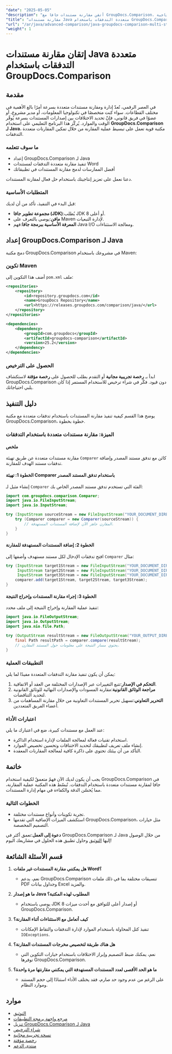 ```yaml
---
"date": "2025-05-05"
"description": "أتقن مقارنة مستندات جافا مع GroupDocs.Comparison. تعلم كيفية مقارنة مستندات متعددة بكفاءة باستخدام التدفقات لتحسين الإنتاجية."
"title": "مقارنة مستندات Java متعددة التدفقات باستخدام GroupDocs.Comparison - دليل شامل"
"url": "/ar/java/advanced-comparison/java-groupdocs-comparison-multi-stream-document-guide/"
"weight": 1
---
```


# إتقان مقارنة مستندات Java متعددة التدفقات باستخدام GroupDocs.Comparison

## مقدمة

في العصر الرقمي، تُعدّ إدارة ومقارنة مستندات متعددة بسرعة أمرًا بالغ الأهمية في مختلف القطاعات. سواء كنت متخصصًا في تكنولوجيا المعلومات، أو مدير مشروع، أو عضوًا في فريق قانوني، فإنّ تحديد الاختلافات بين إصدارات المستندات بسرعة يُوفّر الوقت والموارد. يُركّز هذا البرنامج التعليمي على استخدام **GroupDocs.Comparison لـ Java**، مكتبة قوية تعمل على تبسيط عملية المقارنة من خلال تمكين المقارنات متعددة التدفقات.

### ما سوف تتعلمه
- إعداد GroupDocs.Comparison لـ Java
- تنفيذ مقارنة متعددة التدفقات لمستندات Word
- أفضل الممارسات لدمج مقارنة المستندات في تطبيقاتك

دعنا نعمل على تعزيز إنتاجيتك باستخدام حل فعال لمقارنة المستندات.

### المتطلبات الأساسية

قبل البدء في التنفيذ، تأكد من أن لديك:
- **مجموعة تطوير جافا (JDK)**:يُطلب JDK 8 أو أعلى.
- **مافن**:يوصى بالتعرف على Maven لإدارة التبعيات.
- **المعرفة الأساسية ببرمجة جافا**:فهم Java I/O ومعالجة الاستثناءات.

## إعداد GroupDocs.Comparison لـ Java

دمج مكتبة GroupDocs.Comparison في مشروعك باستخدام Maven:

### تكوين Maven
أضف هذا التكوين إلى `pom.xml` ملف:

```xml
<repositories>
    <repository>
        <id>repository.groupdocs.com</id>
        <name>GroupDocs Repository</name>
        <url>https://releases.groupdocs.com/comparison/java/</url>
    </repository>
</repositories>

<dependencies>
    <dependency>
        <groupId>com.groupdocs</groupId>
        <artifactId>groupdocs-comparison</artifactId>
        <version>25.2</version>
    </dependency>
</dependencies>
```

### الحصول على الترخيص
ابدأ بـ **رخصة تجريبية مجانية** أو التقدم بطلب للحصول على **رخصة مؤقتة** لاستكشاف GroupDocs.Comparison دون قيود. فكّر في شراء ترخيص للاستخدام المستمر إذا كان يلبي احتياجاتك.

## دليل التنفيذ

يوضح هذا القسم كيفية تنفيذ مقارنة المستندات باستخدام تدفقات متعددة مع مكتبة GroupDocs.Comparison، خطوة بخطوة.

### الميزة: مقارنة مستندات متعددة باستخدام التدفقات

#### ملخص
مقارنة مستندات متعددة عن طريق تهيئة `Comparer` كائن مع تدفق مستند المصدر وإضافة تدفقات مستند الهدف للمقارنة.

#### الخطوة 1: تهيئة Comparer باستخدام تدفق المستند المصدر
إنشاء مثيل لـ `Comparer` الفئة التي تستخدم تدفق مستند المصدر الخاص بك:

```java
import com.groupdocs.comparison.Comparer;
import java.io.FileInputStream;
import java.io.InputStream;

try (InputStream sourceStream = new FileInputStream("YOUR_DOCUMENT_DIRECTORY/SOURCE_WORD")) {
    try (Comparer comparer = new Comparer(sourceStream)) {
        // المقارن جاهز الآن لإضافة المستندات المستهدفة.
    }
}
```

#### الخطوة 2: إضافة المستندات المستهدفة للمقارنة
افتح تدفقات الإدخال لكل مستند مستهدف وأضفها إلى `Comparer` مثال:

```java
try (InputStream target1Stream = new FileInputStream("YOUR_DOCUMENT_DIRECTORY/TARGET1_WORD"),
     InputStream target2Stream = new FileInputStream("YOUR_DOCUMENT_DIRECTORY/TARGET2_WORD"),
     InputStream target3Stream = new FileInputStream("YOUR_DOCUMENT_DIRECTORY/TARGET3_WORD")) {
    comparer.add(target1Stream, target2Stream, target3Stream);
}
```

#### الخطوة 3: إجراء مقارنة المستندات وإخراج النتيجة
تنفيذ عملية المقارنة وإخراج النتيجة إلى ملف محدد:

```java
import java.io.FileOutputStream;
import java.io.OutputStream;
import java.nio.file.Path;

try (OutputStream resultStream = new FileOutputStream("YOUR_OUTPUT_DIRECTORY/CompareMultipleDocumentsResult")) {
    final Path resultPath = comparer.compare(resultStream);
    // يحتوي مسار النتيجة على معلومات حول المستند المقارن.
}
```

### التطبيقات العملية

يمكن أن يكون تنفيذ مقارنة التدفقات المتعددة مفيدًا لما يلي:
1. **التحكم في الإصدار**:تتبع التغييرات عبر الإصدارات المختلفة من العقد أو الاتفاقية.
2. **مراجعة الوثائق القانونية**:مقارنة المسودات والإصدارات النهائية للوثائق القانونية لتحديد التناقضات.
3. **التحرير التعاوني**:تسهيل تحرير المستندات التعاونية من خلال مقارنة المساهمات من أعضاء الفريق المتعددين.

### اعتبارات الأداء
عند العمل مع مستندات كبيرة، ضع في اعتبارك ما يلي:
- استخدام تقنيات فعالة لمعالجة الملفات لإدارة استخدام الذاكرة.
- إنشاء ملف تعريف لتطبيقك لتحديد الاختناقات وتحسين تخصيص الموارد.
- التأكد من أن بيئتك تحتوي على ذاكرة كافية لمعالجة المقارنات المعقدة.

## خاتمة

يجب أن يكون لديك الآن فهمٌ متعمقٌ لكيفية استخدام GroupDocs.Comparison في جافا لمقارنة مستندات متعددة باستخدام التدفقات. تُبسّط هذه المكتبة عملية المقارنة، مما يُحسّن الدقة والكفاءة في مهام إدارة المستندات.

### الخطوات التالية
- تجربة تكوينات وأنواع مستندات مختلفة.
- استكشف الميزات الإضافية التي تقدمها GroupDocs.Comparison، مثل خيارات التصميم المخصصة.

**دعوة إلى العمل**:تعمق أكثر في GroupDocs.Comparison لـ Java من خلال الوصول إليها [التوثيق](https://docs.groupdocs.com/comparison/java/) وحاول تطبيق هذه الحلول في مشاريعك اليوم!

## قسم الأسئلة الشائعة

1. **هل يمكنني مقارنة المستندات غير ملفات Word؟**
   - نعم، يدعم GroupDocs.Comparison تنسيقات مختلفة بما في ذلك ملفات PDF وجداول بيانات Excel والمزيد.

2. **ما هو إصدار Java المطلوب لهذه المكتبة؟**
   - يوصى باستخدام JDK 8 أو إصدار أعلى للتوافق مع أحدث ميزات GroupDocs.Comparison.

3. **كيف أتعامل مع الاستثناءات أثناء المقارنة؟**
   - تنفيذ كتل المحاولة باستخدام الموارد لإدارة التدفقات والتقاط الإمكانات `IOExceptions`.

4. **هل هناك طريقة لتخصيص مخرجات المستندات المقارنة؟**
   - نعم، يمكنك ضبط التصميم وإبراز الاختلافات باستخدام خيارات التكوين التي توفرها GroupDocs.Comparison.

5. **ما هو الحد الأقصى لعدد المستندات المستهدفة التي يمكنني مقارنتها مرة واحدة؟**
   - على الرغم من عدم وجود حد صارم، فقد يختلف الأداء استنادًا إلى حجم المستند وموارد النظام.

## موارد
- [التوثيق](https://docs.groupdocs.com/comparison/java/)
- [مرجع واجهة برمجة التطبيقات](https://reference.groupdocs.com/comparison/java/)
- [تنزيل GroupDocs.Comparison لـ Java](https://releases.groupdocs.com/comparison/java/)
- [شراء الترخيص](https://purchase.groupdocs.com/buy)
- [نسخة تجريبية مجانية](https://releases.groupdocs.com/comparison/java/)
- [رخصة مؤقتة](https://purchase.groupdocs.com/temporary-license/)
- [منتدى الدعم](https://forum.groupdocs.com/c/comparison)